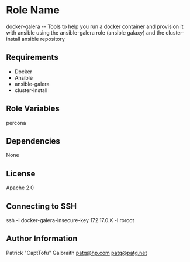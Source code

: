 Role Name
========

docker-galera -- Tools to help you run a docker container and provision it with ansible using the ansible-galera role (ansible galaxy) and the cluster-install ansible repository  

Requirements
------------

* Docker
* Ansible
* ansible-galera
* cluster-install

Role Variables
--------------

percona 

Dependencies
------------

None

License
-------

Apache 2.0

Connecting to SSH 
-----------------

ssh -i docker-galera-insecure-key 172.17.0.X -l roroot 

Author Information
------------------

Patrick "CaptTofu" Galbraith <patg@hp.com> <patg@patg.net>
